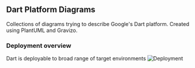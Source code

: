 ## Dart Platform Diagrams
Collections of diagrams trying to describe Google's Dart platform. Created using PlantUML and Gravizo.

### Deployment overview
Dart is deployable to broad range of target environments
![Deployment](https://g.gravizo.com/source/svg?https://raw.githubusercontent.com/dafesimonek/dart-platform-diagrams/master/run-and-deploy.puml)

